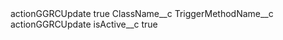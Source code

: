 <?xml version="1.0" encoding="UTF-8"?>
<CustomMetadata xmlns="http://soap.sforce.com/2006/04/metadata" xmlns:xsi="http://www.w3.org/2001/XMLSchema-instance" xmlns:xsd="http://www.w3.org/2001/XMLSchema">
    <label>actionGGRCUpdate</label>
    <protected>true</protected>
    <values>
        <field>ClassName__c</field>
        <value xsi:nil="true"/>
    </values>
    <values>
        <field>TriggerMethodName__c</field>
        <value xsi:type="xsd:string">actionGGRCUpdate</value>
    </values>
    <values>
        <field>isActive__c</field>
        <value xsi:type="xsd:boolean">true</value>
    </values>
</CustomMetadata>
